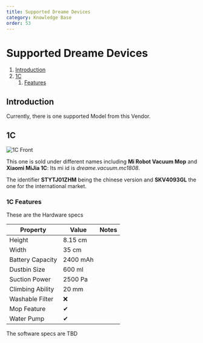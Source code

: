 ```yaml
---
title: Supported Dreame Devices
category: Knowledge Base
order: 53
---
```

# Supported Dreame Devices
1. [Introduction](#introduction)
2. [1C](#1c)
    1. [Features](#1c-features)

## Introduction
Currently, there is one supported Model from this Vendor.

## 1C <a name="1c"></a>
![1C Front](./img/devices/dreame/1c-front.jpg)

This one is sold under different names including **Mi Robot Vacuum Mop** and **Xiaomi MiJia 1C**:
Its mi id is *dreame.vacuum.mc1808*.

The identifier **STYTJ01ZHM** being the chinese version and **SKV4093GL** the one for the international market.


### 1C Features <a name="1c-features"></a>
These are the Hardware specs

| Property         | Value    | Notes |
|------------------|----------|-------|
| Height           | 8.15 cm   |       |
| Width            | 35 cm  |         |
| Battery Capacity | 2400 mAh |       |
| Dustbin Size     | 600 ml   |       |
| Suction Power    | 2500 Pa  |       |
| Climbing Ability | 20 mm    |       |
| Washable Filter  | ❌       |       |
| Mop Feature      | ✔       |       |
| Water Pump       | ✔       |       |

The software specs are TBD
